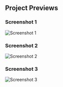 ## Project Previews

### Screenshot 1
![Screenshot 1](./images/waterpark1.png)

### Screenshot 2
![Screenshot 2](./images/waterpark2.png)

### Screenshot 3
![Screenshot 3](./images/waterpark3.png)
